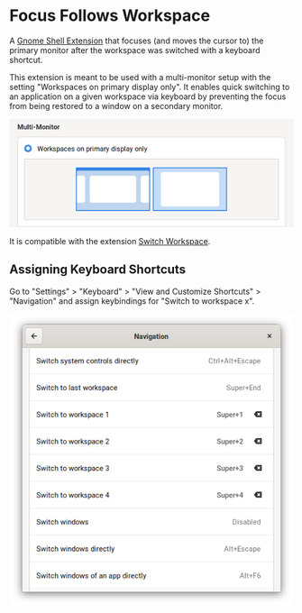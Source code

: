 # Focus Follows Workspace

A [Gnome Shell Extension][1] that focuses (and moves the cursor to) the primary monitor after the
workspace was switched with a keyboard shortcut.

This extension is meant to be used with a multi-monitor setup with the setting "Workspaces on
primary display only". It enables quick switching to an application on a given workspace via
keyboard by preventing the focus from being restored to a window on a secondary monitor.

![Settings for "Workspaces on primary display only"](/doc/img/settings-primary-only.png)

It is compatible with the extension [Switch Workspace][2].

## Assigning Keyboard Shortcuts

Go to "Settings" > "Keyboard" > "View and Customize Shortcuts" > "Navigation" and assign keybindings for "Switch to workspace x".

![Settings for keybindings"](/doc/img/settings-keybindings.png)


[1]: https://wiki.gnome.org/Projects/GnomeShell/Extensions
[2]: https://extensions.gnome.org/extension/1231/switch-workspace/
